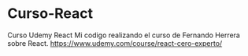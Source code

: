 # Curso-React
Curso Udemy React
Mi codigo realizando el curso de Fernando Herrera sobre React. 
https://www.udemy.com/course/react-cero-experto/
